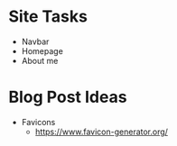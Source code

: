 # Site Tasks

- Navbar
- Homepage
- About me

# Blog Post Ideas

- Favicons
   - https://www.favicon-generator.org/